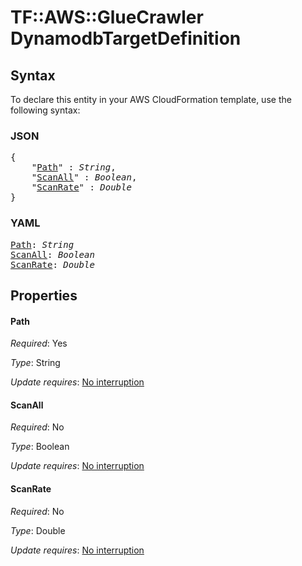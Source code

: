 # TF::AWS::GlueCrawler DynamodbTargetDefinition

## Syntax

To declare this entity in your AWS CloudFormation template, use the following syntax:

### JSON

<pre>
{
    "<a href="#path" title="Path">Path</a>" : <i>String</i>,
    "<a href="#scanall" title="ScanAll">ScanAll</a>" : <i>Boolean</i>,
    "<a href="#scanrate" title="ScanRate">ScanRate</a>" : <i>Double</i>
}
</pre>

### YAML

<pre>
<a href="#path" title="Path">Path</a>: <i>String</i>
<a href="#scanall" title="ScanAll">ScanAll</a>: <i>Boolean</i>
<a href="#scanrate" title="ScanRate">ScanRate</a>: <i>Double</i>
</pre>

## Properties

#### Path

_Required_: Yes

_Type_: String

_Update requires_: [No interruption](https://docs.aws.amazon.com/AWSCloudFormation/latest/UserGuide/using-cfn-updating-stacks-update-behaviors.html#update-no-interrupt)

#### ScanAll

_Required_: No

_Type_: Boolean

_Update requires_: [No interruption](https://docs.aws.amazon.com/AWSCloudFormation/latest/UserGuide/using-cfn-updating-stacks-update-behaviors.html#update-no-interrupt)

#### ScanRate

_Required_: No

_Type_: Double

_Update requires_: [No interruption](https://docs.aws.amazon.com/AWSCloudFormation/latest/UserGuide/using-cfn-updating-stacks-update-behaviors.html#update-no-interrupt)

